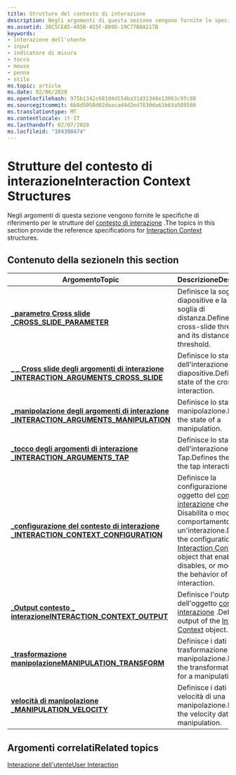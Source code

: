```yaml
---
title: Strutture del contesto di interazione
description: Negli argomenti di questa sezione vengono fornite le specifiche di riferimento per le strutture del contesto di interazione.
ms.assetid: 38C5CE85-405B-455F-809D-19C77B8A217B
keywords:
- interazione dell'utente
- input
- indicatore di misura
- tocco
- mouse
- penna
- stilo
ms.topic: article
ms.date: 02/06/2020
ms.openlocfilehash: 975b1342c681d4d154ba31d31348e13063c9fc88
ms.sourcegitcommit: 6b8d5058d02daacad4d2ed7830da63b63a509586
ms.translationtype: MT
ms.contentlocale: it-IT
ms.lasthandoff: 02/07/2020
ms.locfileid: "104398474"
---
```

# <a name="interaction-context-structures"></a><span data-ttu-id="b1c6d-110">Strutture del contesto di interazione</span><span class="sxs-lookup"><span data-stu-id="b1c6d-110">Interaction Context Structures</span></span>

<span data-ttu-id="b1c6d-111">Negli argomenti di questa sezione vengono fornite le specifiche di riferimento per le strutture del [contesto di interazione](interaction-context-portal.md) .</span><span class="sxs-lookup"><span data-stu-id="b1c6d-111">The topics in this section provide the reference specifications for [Interaction Context](interaction-context-portal.md) structures.</span></span>

## <a name="in-this-section"></a><span data-ttu-id="b1c6d-112">Contenuto della sezione</span><span class="sxs-lookup"><span data-stu-id="b1c6d-112">In this section</span></span>

| <span data-ttu-id="b1c6d-113">Argomento</span><span class="sxs-lookup"><span data-stu-id="b1c6d-113">Topic</span></span> | <span data-ttu-id="b1c6d-114">Descrizione</span><span class="sxs-lookup"><span data-stu-id="b1c6d-114">Description</span></span> |
|---|---|
| [<span data-ttu-id="b1c6d-115">**\_parametro Cross slide \_**</span><span class="sxs-lookup"><span data-stu-id="b1c6d-115">**CROSS\_SLIDE\_PARAMETER**</span></span>](/windows/win32/api/interactioncontext/ns-interactioncontext-cross_slide_parameter)<br/>                           | <span data-ttu-id="b1c6d-116">Definisce la soglia tra le diapositive e la relativa soglia di distanza.</span><span class="sxs-lookup"><span data-stu-id="b1c6d-116">Defines the cross-slide threshold and its distance threshold.</span></span><br/>                                                                                                    |
| [<span data-ttu-id="b1c6d-117">**\_ \_ Cross slide degli argomenti di interazione \_**</span><span class="sxs-lookup"><span data-stu-id="b1c6d-117">**INTERACTION\_ARGUMENTS\_CROSS\_SLIDE**</span></span>](/windows/win32/api/interactioncontext/ns-interactioncontext-interaction_arguments_cross_slide)<br/>  | <span data-ttu-id="b1c6d-118">Definisce lo stato dell'interazione tra diapositive.</span><span class="sxs-lookup"><span data-stu-id="b1c6d-118">Defines the state of the cross-slide interaction.</span></span><br/>                                                                                                                |
| [<span data-ttu-id="b1c6d-119">**\_manipolazione degli argomenti di interazione \_**</span><span class="sxs-lookup"><span data-stu-id="b1c6d-119">**INTERACTION\_ARGUMENTS\_MANIPULATION**</span></span>](/windows/win32/api/interactioncontext/ns-interactioncontext-interaction_arguments_manipulation)<br/> | <span data-ttu-id="b1c6d-120">Definisce lo stato di una manipolazione.</span><span class="sxs-lookup"><span data-stu-id="b1c6d-120">Defines the state of a manipulation.</span></span><br/>                                                                                                                             |
| [<span data-ttu-id="b1c6d-121">**\_tocco degli argomenti di interazione \_**</span><span class="sxs-lookup"><span data-stu-id="b1c6d-121">**INTERACTION\_ARGUMENTS\_TAP**</span></span>](/windows/win32/api/interactioncontext/ns-interactioncontext-interaction_arguments_tap)<br/>                   | <span data-ttu-id="b1c6d-122">Definisce lo stato dell'interazione Tap.</span><span class="sxs-lookup"><span data-stu-id="b1c6d-122">Defines the state of the tap interaction.</span></span><br/>                                                                                                                        |
| [<span data-ttu-id="b1c6d-123">**\_configurazione del contesto di interazione \_**</span><span class="sxs-lookup"><span data-stu-id="b1c6d-123">**INTERACTION\_CONTEXT\_CONFIGURATION**</span></span>](/windows/win32/api/interactioncontext/ns-interactioncontext-interaction_context_configuration)<br/>   | <span data-ttu-id="b1c6d-124">Definisce la configurazione di un oggetto del [contesto di interazione](interaction-context-portal.md) che Abilita, Disabilita o modifica il comportamento di un'interazione.</span><span class="sxs-lookup"><span data-stu-id="b1c6d-124">Defines the configuration of an [Interaction Context](interaction-context-portal.md) object that enables, disables, or modifies the behavior of an interaction.</span></span><br/> |
| [<span data-ttu-id="b1c6d-125">**\_Output contesto \_ interazione**</span><span class="sxs-lookup"><span data-stu-id="b1c6d-125">**INTERACTION\_CONTEXT\_OUTPUT**</span></span>](/windows/win32/api/interactioncontext/ns-interactioncontext-interaction_context_output)<br/>                 | <span data-ttu-id="b1c6d-126">Definisce l'output dell'oggetto [contesto di interazione](interaction-context-portal.md) .</span><span class="sxs-lookup"><span data-stu-id="b1c6d-126">Defines the output of the [Interaction Context](interaction-context-portal.md) object.</span></span><br/>                                                                          |
| [<span data-ttu-id="b1c6d-127">**\_trasformazione manipolazione**</span><span class="sxs-lookup"><span data-stu-id="b1c6d-127">**MANIPULATION\_TRANSFORM**</span></span>](/windows/win32/api/interactioncontext/ns-interactioncontext-manipulation_transform)<br/>                          | <span data-ttu-id="b1c6d-128">Definisce i dati di trasformazione per una manipolazione.</span><span class="sxs-lookup"><span data-stu-id="b1c6d-128">Defines the transformation data for a manipulation.</span></span><br/>                                                                                                              |
| [<span data-ttu-id="b1c6d-129">**velocità di manipolazione \_**</span><span class="sxs-lookup"><span data-stu-id="b1c6d-129">**MANIPULATION\_VELOCITY**</span></span>](/windows/win32/api/interactioncontext/ns-interactioncontext-manipulation_velocity)<br/>                            | <span data-ttu-id="b1c6d-130">Definisce i dati di velocità di una manipolazione.</span><span class="sxs-lookup"><span data-stu-id="b1c6d-130">Defines the velocity data of a manipulation.</span></span><br/>                                                                                                                     |
## <a name="related-topics"></a><span data-ttu-id="b1c6d-131">Argomenti correlati</span><span class="sxs-lookup"><span data-stu-id="b1c6d-131">Related topics</span></span>

[<span data-ttu-id="b1c6d-132">Interazione dell'utente</span><span class="sxs-lookup"><span data-stu-id="b1c6d-132">User Interaction</span></span>](../user-interaction.md)
